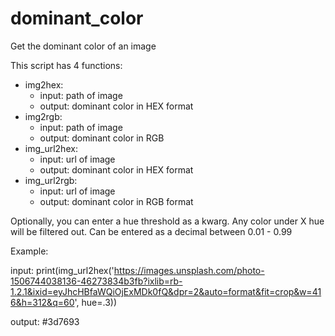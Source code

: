 # dominant_color
Get the dominant color of an image

This script has 4 functions:
  - img2hex: 
    - input: path of image
    - output: dominant color in HEX format
  - img2rgb:
    - input: path of image
    - output: dominant color in RGB
  - img_url2hex:
    - input: url of image
    - output: dominant color in HEX format
  - img_url2rgb:
    - input: url of image
    - output: dominant color in RGB format
    
Optionally, you can enter a hue threshold as a kwarg. Any color under X hue will be filtered out. Can be entered as a decimal between 0.01 - 0.99

Example:

input: print(img_url2hex('https://images.unsplash.com/photo-1506744038136-46273834b3fb?ixlib=rb-1.2.1&ixid=eyJhcHBfaWQiOjExMDk0fQ&dpr=2&auto=format&fit=crop&w=416&h=312&q=60', hue=.3))

output: #3d7693
